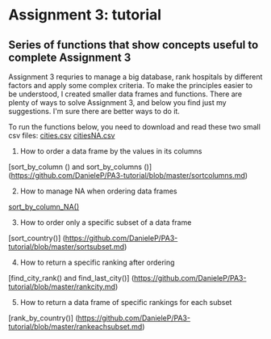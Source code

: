 # Assignment 3: tutorial
## Series of functions that show concepts useful to complete Assignment 3

Assignment 3 requries to manage a big database, rank hospitals by different factors and apply some complex criteria.
To make the principles easier to be understood, I created smaller data frames and functions.
There are plenty of ways to solve Assignment 3, and below you find just my suggestions. I'm sure there are better ways to do it.

To run the functions below, you need to download and read these two small csv files:
[cities.csv](cities.csv)
[citiesNA.csv](citiesNA.csv)

1) How to order a data frame by the values in its columns

[sort_by_column () and sort_by_columns ()] (https://github.com/DanieleP/PA3-tutorial/blob/master/sortcolumns.md)

2) How to manage NA when ordering data frames

[sort_by_column_NA()](https://github.com/DanieleP/PA3-tutorial/blob/master/sortna.md)

3) How to order only a specific subset of a data frame

[sort_country()] (https://github.com/DanieleP/PA3-tutorial/blob/master/sortsubset.md)

4) How to return a specific ranking after ordering

[find_city_rank() and find_last_city()] (https://github.com/DanieleP/PA3-tutorial/blob/master/rankcity.md)

5) How to return a data frame of specific rankings for each subset

[rank_by_country()] (https://github.com/DanieleP/PA3-tutorial/blob/master/rankeachsubset.md)

